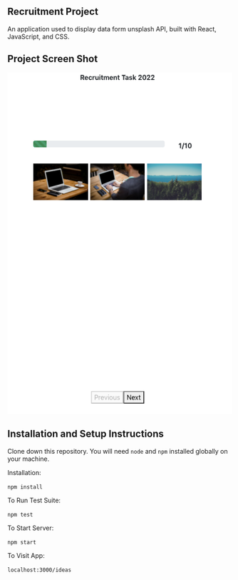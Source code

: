 ## Recruitment Project 

An application used to display data form unsplash API, built with React, JavaScript, and CSS.

## Project Screen Shot

![Alt text](/workate-task.vercel.app_.png?raw=true "Main Page")

## Installation and Setup Instructions

Clone down this repository. You will need `node` and `npm` installed globally on your machine.  

Installation:

`npm install`  

To Run Test Suite:  

`npm test`  

To Start Server:

`npm start`  

To Visit App:

`localhost:3000/ideas`  
  
